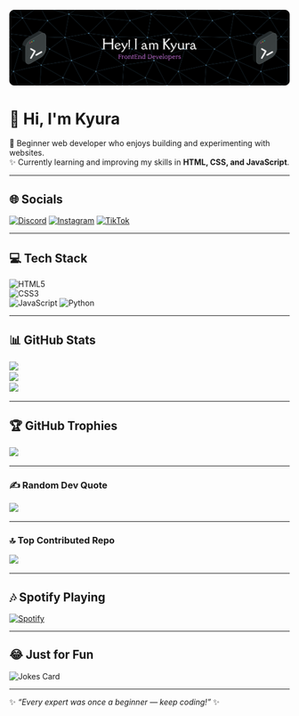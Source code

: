 <!-- Banner -->
![Banner](github-header-banner.png)

# 👋 Hi, I'm Kyura  

🌟 Beginner web developer who enjoys building and experimenting with websites.  
✨ Currently learning and improving my skills in **HTML, CSS, and JavaScript**.  

---

## 🌐 Socials
[![Discord](https://img.shields.io/badge/Discord-%237289DA.svg?logo=discord&logoColor=white)](https://discord.gg/RXqdYdQP) 
[![Instagram](https://img.shields.io/badge/Instagram-%23E4405F.svg?logo=Instagram&logoColor=white)](https://instagram.com/ammarhamshar.k) 
[![TikTok](https://img.shields.io/badge/TikTok-%23000000.svg?logo=TikTok&logoColor=white)](https://tiktok.com/@@kyuraalwaysnt)  

---

## 💻 Tech Stack
![HTML5](https://img.shields.io/badge/html5-%23E34F26.svg?style=for-the-badge&logo=html5&logoColor=white)  
![CSS3](https://img.shields.io/badge/css3-%231572B6.svg?style=for-the-badge&logo=css3&logoColor=white)  
![JavaScript](https://img.shields.io/badge/javascript-%23323330.svg?style=for-the-badge&logo=javascript&logoColor=%23F7DF1E)
![Python](https://img.shields.io/badge/python-3670A0?style=for-the-badge&logo=python&logoColor=ffdd54)

---

## 📊 GitHub Stats
![](https://github-readme-stats.vercel.app/api?username=KyuraCodes&theme=dark&hide_border=false&include_all_commits=true&count_private=true)<br/>
![](https://nirzak-streak-stats.vercel.app/?user=KyuraCodes&theme=dark&hide_border=false)<br/>
![](https://github-readme-stats.vercel.app/api/top-langs/?username=KyuraCodes&theme=dark&hide_border=false&layout=compact)

---

## 🏆 GitHub Trophies
![](https://github-profile-trophy.vercel.app/?username=KyuraCodes&theme=radical&no-frame=false&no-bg=false&margin-w=4)

---

### ✍️ Random Dev Quote
![](https://quotes-github-readme.vercel.app/api?type=horizontal&theme=radical)

---

### 🔝 Top Contributed Repo
![](https://github-contributor-stats.vercel.app/api?username=KyuraCodes&limit=5&theme=dark&combine_all_yearly_contributions=true)

---

## 🎶 Spotify Playing
[![Spotify](https://novatorem.bgstatic.vercel.app/api/spotify)](https://open.spotify.com/user/31fgh3242ih7daqduz2zgccaokce)  

---

## 😂 Just for Fun
![Jokes Card](https://readme-jokes.vercel.app/api?theme=radical)

---


✨ *“Every expert was once a beginner — keep coding!”* ✨  
